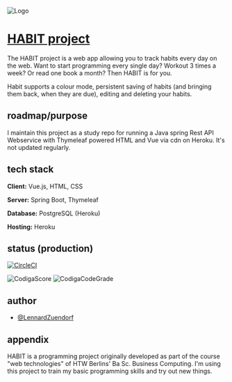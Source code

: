 ![Logo](https://raw.githubusercontent.com/LennardZuendorf/HABIT/workingBranch/src/main/resources/static/img/logo_long.svg)

# [HABIT project](https://habit-project.herokuapp.com/)

The HABIT project is a web app allowing you to track habits every day on the web.
Want to start programming every single day? Workout 3 times a week? Or read one book a month? Then HABIT is for you.

Habit supports a colour mode, persistent saving of habits (and bringing them back, when they are due), editing and deleting your habits.

## roadmap/purpose
I maintain this project as a study repo for running a Java spring Rest API Webservice with Thymeleaf powered HTML and Vue via cdn on Heroku. It's not updated regularly. 

## tech stack

**Client:** Vue.js, HTML, CSS

**Server:** Spring Boot, Thymeleaf

**Database:** PostgreSQL (Heroku)

**Hosting:** Heroku


## status (production)

[![CircleCI](https://circleci.com/gh/LennardZuendorf/project_habitus/tree/main.svg?style=shield)](https://circleci.com/gh/circleci/circleci-docs)

![CodigaScore](https://api.codiga.io/project/33182/score/svg)
![CodigaCodeGrade](https://api.codiga.io/project/33182/status/svg)

## author

- [@LennardZuendorf](https://github.com/LennardZuendorf)


## appendix

HABIT is a programming project originally developed as part of the course "web technologies" of HTW Berlins' Ba Sc. Business Computing. I'm using this project to train my basic programming skills and try out new things. 


